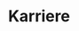 ---
headline: MERRITT IST EIN DYNAMISCHES, INNOVATIVES UNTERNEHMEN, DAS DIE HOLZBAU- UND SCHREINEREIBRANCHE VON INNEN HERAUS REVOLUTIONIERT.
culture_block:
  headline: UNTERNEHMEN-SKULTUR
  details: |
    Die Mitarbeiter von Merritt machen Architekturträume wahr. Bei Merritt arbeiten hochqualifizierte Mitarbeiter an komplexen Projekten zusammen. Vom Zimmermann über den Ingenieur bis hin zum Projektmanager – alle Mitarbeiter von Merritt tragen durch ihre Tätigkeit zu den bekannten und gefragten Ergebnissen bei.

    Das wachstumsorientierte internationale Unternehmen Merritt verfügt über mehrere Niederlassungen in den USA und ist seit Kurzem auch auf dem deutschen Markt aktiv. Wir suchen stets nach neuen Mitarbeitern, die mit unserem Unternehmen den Weg in die Zukunft gehen.

    Merritt setzt sich auf allen Ebenen für Weiterbildungs- und Karrierechancen von Mitarbeitern ein. Wir setzen in unserer Unternehmenskultur auf Wandel, transparente Führung und die Chance zur Zusammenarbeit mit professionellen Handwerkern, Technikern und Branchenexperten.

    Bei Events wie gemeinsamen Picknicks, sportlichen Aktivitäten, Weihnachtsfeiern, Freiwilligenarbeit und anderen Aktivitäten vertiefen wir unsere freundschaftlichen Beziehungen.

    Wenden Sie sich an uns, wenn Sie Teil eines erfolgreichen Teams werden und durch Ihre Arbeit für sich selbst und das gesamte Unternehmen Akzente setzen und Karrierechancen nutzen möchten.
benefits_block:
  headline: benefits
  details: |
    Wir bieten ein umfangreiches Leistungsprogramm mit zahlreichen Wahlmöglichkeiten. Enthalten sind Kranken- und Zusatzversicherungen, Lebensversicherung, Lohnfortzahlung im Krankheitsfall, flexible Ausgabeprogramme sowie weitere Programme, die unseren Mitarbeitern zugutekommen. Wir möchten die Anstrengungen unserer Mitarbeiter für einen gesunden Lebensstil unterstützen. Wir bieten daher kostenlose Fitnesscenter-Mitgliedschaften an und beschäftigen einen Wellness Coach.
    - 401K

    - Vierteljährliche Finanzberatung mit 401K-Vertretern

    - Urlaubskonto

    - Schulgeldersatz

    - Erstattung der Mitgliedschaftsgebühren für Berufsverbände

    - Mitarbeiterempfehlungsprogramm
equal_opp_block:
  headline: CHANCENGLEICHHEIT
  details: |
    Merritt Woodwork setzt sich als Arbeitgeber für Chancengleichheit ein. Alle qualifizierten Bewerber werden ohne Rücksicht auf ethnische Zugehörigkeit, Hautfarbe, Religion, Geschlecht, sexuelle Orientierung, Geschlechtsidentität, genetische Merkmale, nationale Herkunft, Veteranenstatus, Behinderung und alle anderen gesetzlich geschützten Merkmale für eine Beschäftigung in Erwägung gezogen.
next:
  name: Kontakt
  link: /contact/
title: Karriere
description: ZEITGEMÄSSE UND MASSGEFERTIGTE HOLZ- UND SCHREINERARBEITEN.
_comments:
  next: the'next' link
  name: the text of the 'next' link
  link: where the 'next' link takes you
  title: for meta property='og:title'
  description: (optional) for meta property='og:description'
lang: de
---